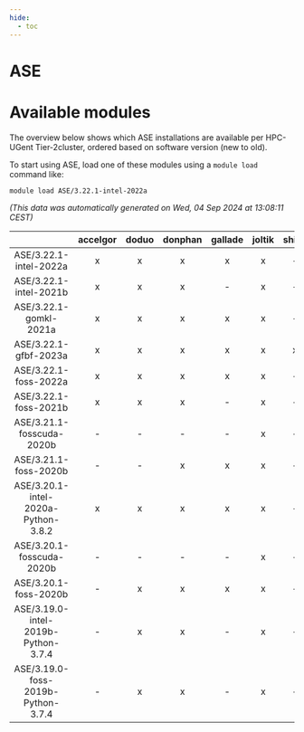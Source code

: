 ```yaml
---
hide:
  - toc
---
```


ASE
===

# Available modules


The overview below shows which ASE installations are available per HPC-UGent Tier-2cluster, ordered based on software version (new to old).

To start using ASE, load one of these modules using a `module load` command like:

```shell
module load ASE/3.22.1-intel-2022a
```

*(This data was automatically generated on Wed, 04 Sep 2024 at 13:08:11 CEST)*  

| |accelgor|doduo|donphan|gallade|joltik|shinx|skitty|
| :---: | :---: | :---: | :---: | :---: | :---: | :---: | :---: |
|ASE/3.22.1-intel-2022a|x|x|x|x|x|-|x|
|ASE/3.22.1-intel-2021b|x|x|x|-|x|-|x|
|ASE/3.22.1-gomkl-2021a|x|x|x|x|x|-|x|
|ASE/3.22.1-gfbf-2023a|x|x|x|x|x|x|x|
|ASE/3.22.1-foss-2022a|x|x|x|x|x|-|x|
|ASE/3.22.1-foss-2021b|x|x|x|-|x|-|x|
|ASE/3.21.1-fosscuda-2020b|-|-|-|-|x|-|-|
|ASE/3.21.1-foss-2020b|-|-|x|x|x|-|-|
|ASE/3.20.1-intel-2020a-Python-3.8.2|x|x|x|x|x|-|x|
|ASE/3.20.1-fosscuda-2020b|-|-|-|-|x|-|-|
|ASE/3.20.1-foss-2020b|-|x|x|x|x|-|x|
|ASE/3.19.0-intel-2019b-Python-3.7.4|-|x|x|-|x|-|x|
|ASE/3.19.0-foss-2019b-Python-3.7.4|-|x|x|-|x|-|x|
